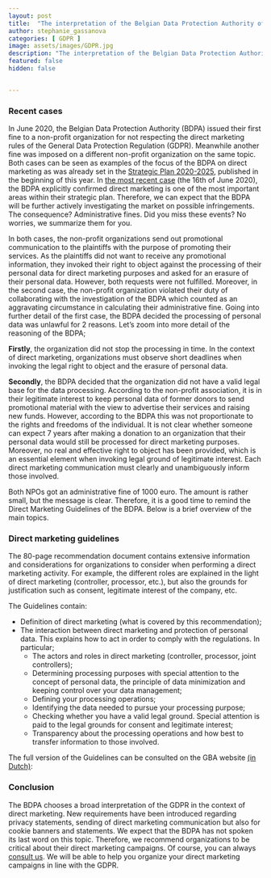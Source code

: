 ```yaml
---
layout: post
title:  "The interpretation of the Belgian Data Protection Authority of direct marketing in GDPR"
author: stephanie_gassanova
categories: [ GDPR ]
image: assets/images/GDPR.jpg
description: "The interpretation of the Belgian Data Protection Authority of direct marketing in GDPR"
featured: false
hidden: false


---
```


### Recent cases <br>

In June 2020, the Belgian Data Protection Authority (BDPA) issued their first fine to a non-profit organization for not respecting the direct marketing rules of the General Data Protection Regulation (GDPR). Meanwhile another fine was imposed on a different non-profit organization on the same topic. Both cases can be seen as examples of the focus of the BDPA on direct marketing as was already set in the [Strategic Plan 2020-2025](https://www.gegevensbeschermingsautoriteit.be/publications/strategisch-plan-2020-2025.pdf), published in the beginning of this year. In [the most recent case](https://www.autoriteprotectiondonnees.be/publications/decision-quant-au-fond-n-32-2020.pdf) (the 16th of June 2020), the BDPA explicitly confirmed direct marketing is one of the most important areas within their strategic plan. Therefore, we can expect that the BDPA will be further actively investigating the market on possible infringements. The consequence? Administrative fines. Did you miss these events? No worries, we summarize them for you. <br>

In both cases, the non-profit organizations send out promotional communication to the plaintiffs with the purpose of promoting their services. As the plaintiffs did not want to receive any promotional information, they invoked their right to object against the processing of their personal data for direct marketing purposes and asked for an erasure of their personal data. However, both requests were not fulfilled. Moreover, in the second case, the non-profit organization violated their duty of collaborating with the investigation of the BDPA which counted as an aggravating circumstance in calculating their administrative fine. Going into further detail of the first case, the BDPA decided the processing of personal data was unlawful for 2 reasons. Let’s zoom into more detail of the reasoning of the BDPA; <br>

**Firstly**, the organization did not stop the processing in time. In the context of direct marketing, organizations must observe short deadlines when invoking the legal right to object and the erasure of personal data. <br>

**Secondly**, the BDPA decided that the organization did not have a valid legal base for the data processing. According to the non-profit association, it is in their legitimate interest to keep personal data of former donors to send promotional material with the view to advertise their services and raising new funds. However, according to the BDPA this was not proportionate to the rights and freedoms of the individual. It is not clear whether someone can expect 7 years after making a donation to an organization that their personal data would still be processed for direct marketing purposes. Moreover, no real and effective right to object has been provided, which is an essential element when invoking legal ground of legitimate interest. Each direct marketing communication must clearly and unambiguously inform those involved. <br>

Both NPOs got an administrative fine of 1000 euro. The amount is rather small, but the message is clear. Therefore, it is a good time to remind the Direct Marketing Guidelines of the BDPA. Below is a brief overview of the main topics. <br>

### Direct marketing guidelines <br>
The 80-page recommendation document contains extensive information and considerations for organizations to consider when performing a direct marketing activity. For example, the different roles are explained in the light of direct marketing (controller, processor, etc.), but also the grounds for justification such as consent, legitimate interest of the company, etc. 

 

The Guidelines contain:
- Definition of direct marketing (what is covered by this recommendation); 
- The interaction between direct marketing and protection of personal data. This explains how to act in order to comply with the regulations. In particular; 
    - The actors and roles in direct marketing (controller, processor, joint controllers); 
    - Determining processing purposes with special attention to the concept of personal data, the principle of data minimization and keeping control over your data management; 
    - Defining your processing operations; 
    - Identifying the data needed to pursue your processing purpose; 
    - Checking whether you have a valid legal ground. Special attention is paid to the legal grounds for consent and legitimate interest; 
    - Transparency about the processing operations and how best to transfer information to those involved. 

The full version of the Guidelines can be consulted on the GBA website [(in Dutch)](https://www.gegevensbeschermingsautoriteit.be/publications/aanbeveling-nr.-01-2020.pdf):  

### Conclusion 

The BDPA chooses a broad interpretation of the GDPR in the context of direct marketing. New requirements have been introduced regarding privacy statements, sending of direct marketing communication but also for cookie banners and statements. We expect that the BDPA has not spoken its last word on this topic. Therefore, we recommend organizations to be critical about their direct marketing campaigns. Of course, you can always [consult us](https://www.ordina.be/en/services/security-and-privacy/). We will be able to help you organize your direct marketing campaigns in line with the GDPR. 
